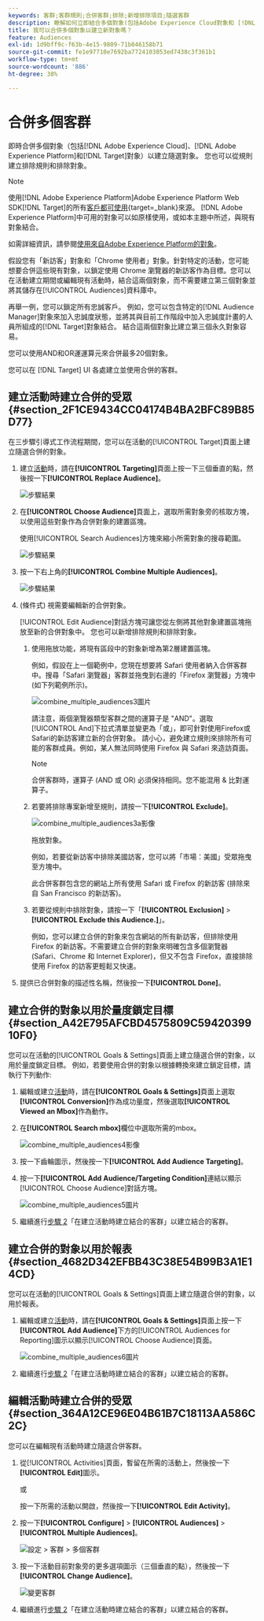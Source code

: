 ```yaml
---
keywords: 客群;客群規則;合併客群;排除;新增排除項目;隨選客群
description: 瞭解如何立即結合多個對象(包括Adobe Experience Cloud對象和 [!DNL Target] 對象)以建立隨選對象。
title: 我可以合併多個對象以建立新對象嗎？
feature: Audiences
exl-id: 1d9bff9c-f63b-4e15-9809-71b046158b71
source-git-commit: fe1e97710e7692ba7724103853ed7438c3f361b1
workflow-type: tm+mt
source-wordcount: '886'
ht-degree: 38%

---
```


# 合併多個客群

即時合併多個對象（包括[!DNL Adobe Experience Cloud]、[!DNL Adobe Experience Platform]和[!DNL Target]對象）以建立隨選對象。 您也可以從規則建立排除規則和排除對象。

>[!NOTE]
>
>使用[!DNL Adobe Experience Platform]Adobe Experience Platform Web SDK[!DNL Target]的所有[客戶都可使用](https://experienceleague.adobe.com/docs/target-dev/developer/client-side/aep-web-sdk.html?lang=en){target=_blank}來源。 [!DNL Adobe Experience Platform]中可用的對象可以如原樣使用，或如本主題中所述，與現有對象結合。
>
>如需詳細資訊，請參閱[使用來自Adobe Experience Platform的對象](/help/main/c-target/c-audiences/audiences.md#aep)。

假設您有「新訪客」對象和「Chrome 使用者」對象。針對特定的活動，您可能想要合併這些現有對象，以鎖定使用 Chrome 瀏覽器的新訪客作為目標。您可以在活動建立期間或編輯現有活動時，結合這兩個對象，而不需要建立第三個對象並將其儲存在[!UICONTROL Audiences]資料庫中。

再舉一例，您可以鎖定所有忠誠客戶。 例如，您可以包含特定的[!DNL Audience Manager]對象來加入忠誠度狀態，並將其與目前工作階段中加入忠誠度計畫的人員所組成的[!DNL Target]對象結合。 結合這兩個對象比建立第三個永久對象容易。

您可以使用AND和OR運運算元來合併最多20個對象。

您可以在 [!DNL Target] UI 各處建立並使用合併的客群。

## 建立活動時建立合併的受眾 {#section_2F1CE9434CC04174B4BA2BFC89B85D77}

在三步驟引導式工作流程期間，您可以在活動的[!UICONTROL Target]頁面上建立隨選合併的對象。

1. 建立[活動](/help/main/c-activities/activities.md#concept_D317A95A1AB54674BA7AB65C7985BA03)時，請在&#x200B;**[!UICONTROL Targeting]**&#x200B;頁面上按一下三個垂直的點，然後按一下&#x200B;**[!UICONTROL Replace Audience]**。

   ![步驟結果](assets/edit_audience.png)

1. 在&#x200B;**[!UICONTROL Choose Audience]**&#x200B;頁面上，選取所需對象旁的核取方塊，以使用這些對象作為合併對象的建置區塊。

   使用[!UICONTROL Search Audiences]方塊來縮小所需對象的搜尋範圍。

   ![步驟結果](assets/combine_multiple_audiences1.png)

1. 按一下右上角的&#x200B;**[!UICONTROL Combine Multiple Audiences]**。

   ![步驟結果](assets/combine_multiple_audiences2.png)

1. (條件式) 視需要編輯新的合併對象。

   [!UICONTROL Edit Audience]對話方塊可讓您從左側將其他對象建置區塊拖放至新的合併對象中。 您也可以新增排除規則和排除對象。

   1. 使用拖放功能，將現有區段中的對象新增為第2層建置區塊。

      例如，假設在上一個範例中，您現在想要將 Safari 使用者納入合併客群中。搜尋「Safari 瀏覽器」客群並拖曳到右邊的「Firefox 瀏覽器」方塊中 (如下列範例所示)。

      ![combine_multiple_audiences3圖片](assets/combine_multiple_audiences3.png)

      請注意，兩個瀏覽器類型客群之間的運算子是 &quot;AND&quot;。選取[!UICONTROL And]下拉式清單並變更為「或」，即可針對使用Firefox或Safari的新訪客建立新的合併對象。 請小心，避免建立規則來排除所有可能的客群成員。例如，某人無法同時使用 Firefox 與 Safari 來造訪頁面。

      >[!NOTE]
      >
      >合併客群時，運算子 (AND 或 OR) 必須保持相同。您不能混用 &amp; 比對運算子。

   1. 若要將排除專案新增至規則，請按一下&#x200B;**[!UICONTROL Exclude]**。

      ![combine_multiple_audiences3a影像](assets/combine_multiple_audiences3a.png)

      拖放對象。

      例如，若要從新訪客中排除美國訪客，您可以將「市場：美國」受眾拖曳至方塊中。

      此合併客群包含您的網站上所有使用 Safari 或 Firefox 的新訪客 (排除來自 San Francisco 的新訪客)。

   1. 若要從規則中排除對象，請按一下「**[!UICONTROL Exclusion]** > **[!UICONTROL Exclude this Audience.]**」。

      例如，您可以建立合併的對象來包含網站的所有新訪客，但排除使用 Firefox 的新訪客。不需要建立合併的對象來明確包含多個瀏覽器 (Safari、Chrome 和 Internet Explorer)，但又不包含 Firefox，直接排除使用 Firefox 的訪客更輕鬆又快速。

1. 提供已合併對象的描述性名稱，然後按一下&#x200B;**[!UICONTROL Done]**。

## 建立合併的對象以用於量度鎖定目標 {#section_A42E795AFCBD4575809C5942039910F0}

您可以在活動的[!UICONTROL Goals & Settings]頁面上建立隨選合併的對象，以用於量度鎖定目標。 例如，若要使用合併的對象以根據轉換來建立鎖定目標，請執行下列動作:

1. 編輯或建立[活動](/help/main/c-activities/activities.md#concept_D317A95A1AB54674BA7AB65C7985BA03)時，請在&#x200B;**[!UICONTROL Goals & Settings]**&#x200B;頁面上選取&#x200B;**[!UICONTROL Conversion]**&#x200B;作為成功量度，然後選取&#x200B;**[!UICONTROL Viewed an Mbox]**&#x200B;作為動作。
1. 在&#x200B;**[!UICONTROL Search mbox]**&#x200B;欄位中選取所需的mbox。

   ![combine_multiple_audiences4影像](assets/combine_multiple_audiences4.png)

1. 按一下齒輪圖示，然後按一下&#x200B;**[!UICONTROL Add Audience Targeting]**。
1. 按一下&#x200B;**[!UICONTROL Add Audience/Targeting Condition]**&#x200B;連結以顯示[!UICONTROL Choose Audience]對話方塊。

   ![combine_multiple_audiences5圖片](assets/combine_multiple_audiences5.png)

1. 繼續進行[步驟 2](/help/main/c-target/combining-multiple-audiences.md#section_2F1CE9434CC04174B4BA2BFC89B85D77)「在建立活動時建立結合的客群」以建立結合的客群。

## 建立合併的對象以用於報表 {#section_4682D342EFBB43C38E54B99B3A1E14CD}

您可以在活動的[!UICONTROL Goals & Settings]頁面上建立隨選合併的對象，以用於報表。

1. 編輯或建立[活動](/help/main/c-activities/activities.md#concept_D317A95A1AB54674BA7AB65C7985BA03)時，請在&#x200B;**[!UICONTROL Goals & Settings]**&#x200B;頁面上按一下&#x200B;**[!UICONTROL Add Audience]**&#x200B;下方的[!UICONTROL Audiences for Reporting]圖示以顯示[!UICONTROL Choose Audience]頁面。

   ![combine_multiple_audiences6圖片](assets/combine_multiple_audiences6.png)

1. 繼續進行[步驟 2](/help/main/c-target/combining-multiple-audiences.md#section_2F1CE9434CC04174B4BA2BFC89B85D77)「在建立活動時建立結合的客群」以建立結合的客群。

## 編輯活動時建立合併的受眾 {#section_364A12CE96E04B61B7C18113AA586C2C}

您可以在編輯現有活動時建立隨選合併客群。

1. 從[!UICONTROL Activities]頁面，暫留在所需的活動上，然後按一下&#x200B;**[!UICONTROL Edit]**&#x200B;圖示。

   或

   按一下所需的活動以開啟，然後按一下&#x200B;**[!UICONTROL Edit Activity]**。

1. 按一下&#x200B;**[!UICONTROL Configure]** > **[!UICONTROL Audiences]** > **[!UICONTROL Multiple Audiences]**。

   ![設定 > 客群 > 多個客群](assets/combine_multiple_audiences7.png)

1. 按一下活動目前對象旁的更多選項圖示（三個垂直的點），然後按一下&#x200B;**[!UICONTROL Change Audience]**。

   ![變更客群](assets/combine_multiple_audiences8.png)

1. 繼續進行[步驟 2](/help/main/c-target/combining-multiple-audiences.md#section_2F1CE9434CC04174B4BA2BFC89B85D77)「在建立活動時建立結合的客群」以建立結合的客群。
